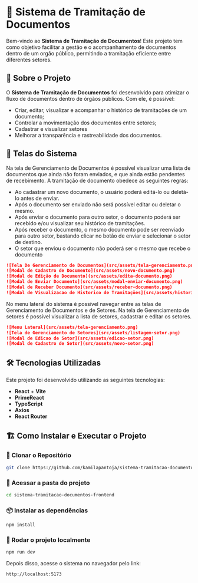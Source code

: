 # 📄 Sistema de Tramitação de Documentos

Bem-vindo ao **Sistema de Tramitação de Documentos**! Este projeto tem como objetivo facilitar a gestão e o acompanhamento de documentos dentro de um orgão público, permitindo a tramitação eficiente entre diferentes setores.

## 🚀 Sobre o Projeto

O **Sistema de Tramitação de Documentos** foi desenvolvido para otimizar o fluxo de documentos dentro de órgãos públicos. Com ele, é possível:

- Criar, editar, visualizar e acompanhar o histórico de tramitações de um documento;
- Controlar a movimentação dos documentos entre setores;
- Cadastrar e visualizar setores
- Melhorar a transparência e rastreabilidade dos documentos.

## 📸 Telas do Sistema

Na tela de Gerenciamento de Documentos é possível visualizar uma lista de documentos que ainda não foram enviados, e que ainda estão pendentes de recebimento. A tramitação de documento obedece as seguintes regras:
- Ao cadastrar um novo documento, o usuário poderá editá-lo ou deletá-lo antes de enviar.
- Após o documento ser enviado não será possível editar ou deletar o mesmo.
- Após enviar o documento para outro setor, o documento poderá ser recebido e/ou visualizar seu histórico de tramitações.
- Após receber o documento, o mesmo documento pode ser reenviado para outro setor, bastando clicar no botão de enviar e selecionar o setor de destino.
- O setor que enviou o documento não poderá ser o mesmo que recebe o documento

```md
![Tela De Gerenciamento de Documentos](src/assets/tela-gerenciamento.png)
![Modal de Cadastro de Documento](src/assets/novo-documento.png)
![Modal de Edição de Documento](src/assets/edita-documento.png)
![Modal de Enviar Documento](src/assets/modal-enviar-documento.png)
![Modal de Receber Documento](src/assets/receber-documento.png)
![Modal de Visualizacao de Historico de Tramitações](src/assets/historico-tramitacoes.png)
```
No menu lateral do sistema é possível navegar entre as telas de Gerenciamento de Documentos e de Setores. Na tela de Gerenciamento de setores é possível visualizar a lista de setores, cadastrar e editar os setores.
```md
![Menu Lateral](src/assets/tela-gerenciamento.png)
![Tela de Gerenciamento de Setores](src/assets/listagem-setor.png)
![Modal de Edicao de Setor](src/assets/edicao-setor.png)
![Modal de Cadastro de Setor](src/assets/novo-setor.png)
```

## 🛠️ Tecnologias Utilizadas

Este projeto foi desenvolvido utilizando as seguintes tecnologias:

- **React** + **Vite**
- **PrimeReact**
- **TypeScript**
- **Axios**
- **React Router**

## 🏗️ Como Instalar e Executar o Projeto

### 🔽 Clonar o Repositório

```sh
git clone https://github.com/kamilapantoja/sistema-tramitacao-documentos-frontend.git
```

### 📂 Acessar a pasta do projeto

```sh
cd sistema-tramitacao-documentos-frontend
```

### 📦 Instalar as dependências

```sh
npm install
```

### 🚀 Rodar o projeto localmente

```sh
npm run dev
```

Depois disso, acesse o sistema no navegador pelo link:

```
http://localhost:5173
```

